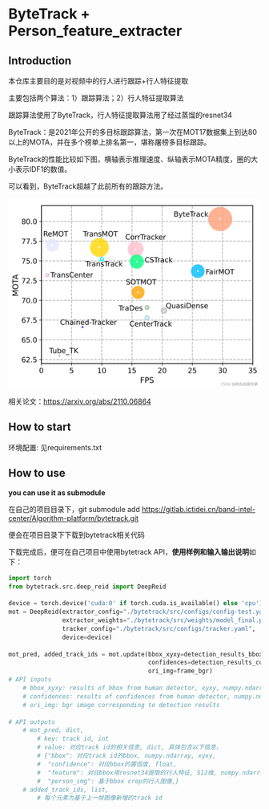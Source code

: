 # ByteTrack + Person_feature_extracter

## Introduction

本仓库主要目的是对视频中的行人进行跟踪+行人特征提取

主要包括两个算法：1）跟踪算法；2）行人特征提取算法

跟踪算法使用了ByteTrack，行人特征提取算法用了经过蒸馏的resnet34

ByteTrack：是2021年公开的多目标跟踪算法，第一次在MOT17数据集上到达80以上的MOTA，并在多个榜单上排名第一，堪称屠榜多目标跟踪。

ByteTrack的性能比较如下图，横轴表示推理速度、纵轴表示MOTA精度，圈的大小表示IDF1的数值。

可以看到，ByteTrack超越了此前所有的跟踪方法。

![](./bytetrack_performance.png)

相关论文：https://arxiv.org/abs/2110.06864


## How to start

环境配置: 见requirements.txt



## How to use

**you can use it as submodule**

在自己的项目目录下，git submodule add  https://gitlab.ictidei.cn/band-intel-center/Algorithm-platform/bytetrack.git

便会在项目目录下下载到bytetrack相关代码

下载完成后，便可在自己项目中使用bytetrack API，**使用样例和输入输出说明**如下：

```python
import torch
from bytetrack.src.deep_reid import DeepReid

device = torch.device('cuda:0' if torch.cuda.is_available() else 'cpu')
mot = DeepReid(extractor_config="./bytetrack/src/configs/config-test.yaml",
        	   extractor_weights="./bytetrack/src/weights/model_final.pth",
        	   tracker_config="./bytetrack/src/configs/tracker.yaml",
        	   device=device)

mot_pred, added_track_ids = mot.update(bbox_xyxy=detection_results_bboxs,
    								   confidences=detection_results_confidences,
    								   ori_img=frame_bgr)
# API inputs    								  
    # bbox_xyxy: results of bbox from human detector, xyxy, numpy.ndarray, (N, 4)
    # confidences: results of confidences from human detector, numpy.ndarray, (N,)
    # ori_img: bgr image corresponding to detection results

# API outputs
    # mot_pred, dict, 
        # key: track id, int
        # value: 对应track id的相关信息, dict, 具体包含以下信息，
        # {"bbox": 对应track id的bbox, numpy.ndarray, xyxy,
        #  "confidence": 对应bbox的置信度, float,
        #  "feature": 对应bbox用resnet34提取的行人特征, 512维, numpy.ndarray,
        #  "person_img": 基于bbox crop的行人图像,}
    # added_track_ids, list,
    	# 每个元素为基于上一帧图像新增的track id
```

